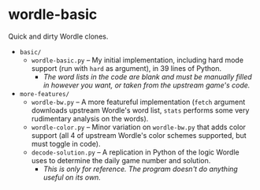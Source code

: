# wordle-basic

Quick and dirty Wordle clones.

* `basic/`
  * `wordle-basic.py` &ndash; My initial implementation, including hard mode support (run with `hard` as argument), in 39 lines of Python.
    * _The word lists in the code are blank and must be manually filled in however you want, or taken from the upstream game's code._
* `more-features/`
  * `wordle-bw.py` &ndash; A more featureful implementation (`fetch` argument downloads upstream Wordle's word list, `stats` performs some very rudimentary analysis on the words).
  * `wordle-color.py` &ndash; Minor variation on `wordle-bw.py` that adds color support (all 4 of upstream Wordle's color schemes supported, but must toggle in code).
  * `decode-solution.py` &ndash; A replication in Python of the logic Wordle uses to determine the daily game number and solution.
    * _This is only for reference. The program doesn't do anything useful on its own._
